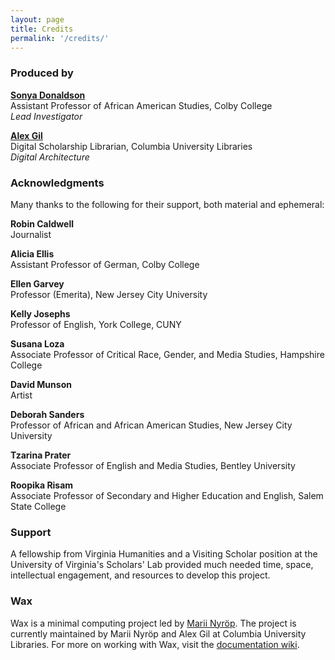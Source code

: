 ```yaml
---
layout: page
title: Credits
permalink: '/credits/'
---
```


### Produced by

**[Sonya Donaldson](https://twitter.com/sunnygrrrl)**<br>
Assistant Professor of African American Studies, Colby College<br>
*Lead Investigator*

**[Alex Gil](https://twitter.com/elotroalex)**<br>
Digital Scholarship Librarian, Columbia University Libraries<br>
*Digital Architecture*

### Acknowledgments

Many thanks to the following for their support, both
material and ephemeral:

**Robin Caldwell**<br>
Journalist

**Alicia Ellis**<br>
Assistant Professor of German, Colby College

**Ellen Garvey**<br>
Professor (Emerita), New Jersey City University

**Kelly Josephs**<br>
Professor of English, York College, CUNY

**Susana Loza**<br>
Associate Professor of Critical Race, Gender, and Media
Studies, Hampshire College

**David Munson**<br>
Artist

**Deborah Sanders**<br>
Professor of African and African American Studies, New
Jersey City University

**Tzarina Prater**<br>
Associate Professor of English and Media Studies,
Bentley University

**Roopika Risam**<br>
Associate Professor of Secondary and Higher Education and
English, Salem State College



### Support

A fellowship from Virginia Humanities and a Visiting Scholar position at
the University of Virginia's Scholars' Lab provided much needed time,
space, intellectual engagement, and resources to develop this project.

### Wax

Wax is a minimal computing project led by [Marii Nyröp](http://marii.info/). The project is currently maintained by Marii Nyröp and Alex Gil at Columbia University Libraries. For more on working with Wax, visit the [documentation wiki](https://minicomp.github.io/wiki/wax/).
